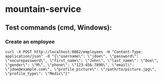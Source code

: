 # mountain-service


## Test commands (cmd, Windows):

### Create an employee

```
curl -X POST http://localhost:8082/employees -H "Content-Type: application/json" -d "{\"username\": \"jdoe\", \"password\": \"securepassword\", \"first_name\": \"John\", \"last_name\": \"Doe\", \"gender\": \"M\", \"phone\": \"123-456-7890\", \"email\": \"jdoe@example.com\", \"profile_picture\": \"/path/to/picture.jpg\", \"profile_type\": \"Medic\"}"
```